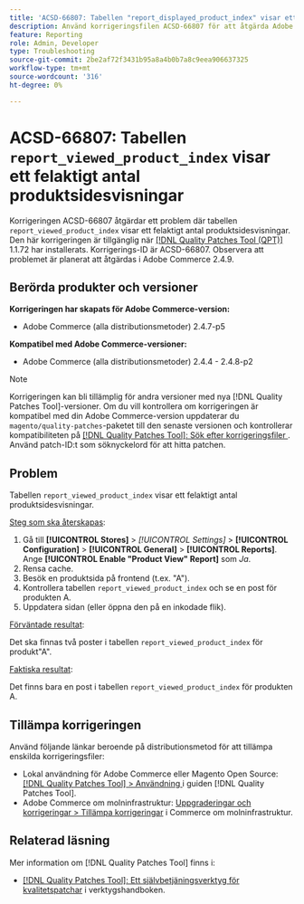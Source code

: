 ```yaml
---
title: 'ACSD-66807: Tabellen "report_displayed_product_index" visar ett felaktigt antal produktsidesvisningar'
description: Använd korrigeringsfilen ACSD-66807 för att åtgärda Adobe Commerce-problemet där tabellen "report_displayed_product_index" visar ett felaktigt antal visningar av produktsidor.
feature: Reporting
role: Admin, Developer
type: Troubleshooting
source-git-commit: 2be2af72f3431b95a8a4b0b7a8c9eea906637325
workflow-type: tm+mt
source-wordcount: '316'
ht-degree: 0%

---
```



# ACSD-66807: Tabellen `report_viewed_product_index` visar ett felaktigt antal produktsidesvisningar

Korrigeringen ACSD-66807 åtgärdar ett problem där tabellen `report_viewed_product_index` visar ett felaktigt antal produktsidesvisningar. Den här korrigeringen är tillgänglig när [[!DNL Quality Patches Tool (QPT)]](/help/tools/quality-patches-tool/quality-patches-tool-to-self-serve-quality-patches.md) 1.1.72 har installerats. Korrigerings-ID är ACSD-66807. Observera att problemet är planerat att åtgärdas i Adobe Commerce 2.4.9.

## Berörda produkter och versioner

**Korrigeringen har skapats för Adobe Commerce-version:**

* Adobe Commerce (alla distributionsmetoder) 2.4.7-p5

**Kompatibel med Adobe Commerce-versioner:**

* Adobe Commerce (alla distributionsmetoder) 2.4.4 - 2.4.8-p2

>[!NOTE]
>
>Korrigeringen kan bli tillämplig för andra versioner med nya [!DNL Quality Patches Tool]-versioner. Om du vill kontrollera om korrigeringen är kompatibel med din Adobe Commerce-version uppdaterar du `magento/quality-patches`-paketet till den senaste versionen och kontrollerar kompatibiliteten på [[!DNL Quality Patches Tool]: Sök efter korrigeringsfiler ](https://experienceleague.adobe.com/tools/commerce-quality-patches/index.html). Använd patch-ID:t som söknyckelord för att hitta patchen.

## Problem

Tabellen `report_viewed_product_index` visar ett felaktigt antal produktsidesvisningar.

<u>Steg som ska återskapas</u>:

1. Gå till **[!UICONTROL Stores]** > *[!UICONTROL Settings]* > **[!UICONTROL Configuration]** > **[!UICONTROL General]** > **[!UICONTROL Reports]**. Ange **[!UICONTROL Enable "Product View" Report]** som *Ja*.
1. Rensa cache.
1. Besök en produktsida på frontend (t.ex. &quot;A&quot;).
1. Kontrollera tabellen `report_viewed_product_index` och se en post för produkten A.
1. Uppdatera sidan (eller öppna den på en inkodade flik).

<u>Förväntade resultat</u>:

Det ska finnas två poster i tabellen `report_viewed_product_index` för produkt&quot;A&quot;.

<u>Faktiska resultat</u>:

Det finns bara en post i tabellen `report_viewed_product_index` för produkten A.

## Tillämpa korrigeringen

Använd följande länkar beroende på distributionsmetod för att tillämpa enskilda korrigeringsfiler:

* Lokal användning för Adobe Commerce eller Magento Open Source: [[!DNL Quality Patches Tool] > Användning ](/help/tools/quality-patches-tool/usage.md) i guiden [!DNL Quality Patches Tool].
* Adobe Commerce om molninfrastruktur: [Uppgraderingar och korrigeringar > Tillämpa korrigeringar](https://experienceleague.adobe.com/docs/commerce-cloud-service/user-guide/develop/upgrade/apply-patches.html) i Commerce om molninfrastruktur.

## Relaterad läsning

Mer information om [!DNL Quality Patches Tool] finns i:

* [[!DNL Quality Patches Tool]: Ett självbetjäningsverktyg för kvalitetspatchar](/help/tools/quality-patches-tool/quality-patches-tool-to-self-serve-quality-patches.md) i verktygshandboken.
